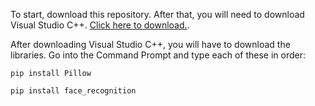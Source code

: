 To start, download this repository. After that, you will need to download Visual Studio C++. [Click here to download.](https://visualstudio.microsoft.com/vs/features/cplusplus/). 

After downloading Visual Studio C++, you will have to download the libraries. Go into the Command Prompt and type each of these in order:

`pip install Pillow`

`pip install face_recognition`

